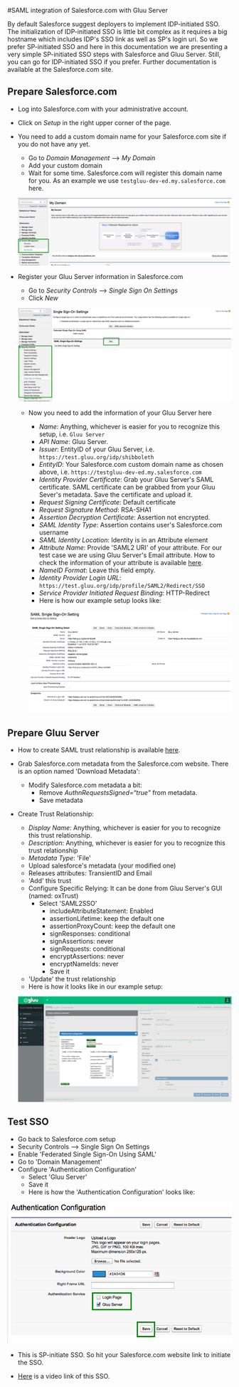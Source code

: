 #SAML integration of Salesforce.com with Gluu Server

By default Salesforce suggest deployers to implement IDP-initiated SSO.
The initialization of IDP-initiated SSO is little bit complex as it
requires a big hostname which includes IDP's SSO link as well as SP's
login uri. So we prefer SP-initiated SSO and here in this documentation
we are presenting a very simple SP-initiated SSO steps with Salesforce
and Gluu Server. Still, you can go for IDP-initiated SSO if you prefer.
Further documentation is available at the Salesforce.com site.

## Prepare Salesforce.com

* Log into Salesforce.com with your administrative account.
* Click on _Setup_ in the right upper corner of the page.
* You need to add a custom domain name for your Salesforce.com site if
  you do not have any yet.
  * Go to _Domain Management_ –> _My Domain_
  * Add your custom domain
  * Wait for some time. Salesforce.com will register this domain name
  for you. As an example we use `testgluu-dev-ed.my.salesforce.com` here.

  ![image](../../img/integration/My_Domain.png)

* Register your Gluu Server information in Salesforce.com
   * Go to _Security Controls_ –> _Single Sign On Settings_
   * Click _New_

  ![image](../../img/integration/SSO_Settings.png)

   * Now you need to add the information of your Gluu Server here
     * _Name_: Anything, whichever is easier for you to recognize this
       setup, i.e. `Gluu Server`
     * _API Name_: Gluu Server.
     * _Issuer_: EntityID of your Gluu Server, i.e. `https://test.gluu.org/idp/shibboleth`
     * _EntityID_: Your Salesforce.com custom domain name as chosen
       above, i.e. `https://testgluu-dev-ed.my.salesforce.com`
     * _Identity Provider Certificate_: Grab your Gluu Server's SAML
       certificate. SAML certificate can be grabbed from your Gluu Sever's
       metadata. Save the certificate and upload it.
     * _Request Signing Certificate_: Default certificate
     * _Request Signature Method_: RSA-SHA1
     * _Assertion Decryption Certificate_: Assertion not encrypted.
     * _SAML Identity Type_: Assertion contains user's Salesforce.com username
     * _SAML Identity Location_: Identity is in an Attribute element
     * _Attribute Name_: Provide 'SAML2 URI' of your attribute. For our test case we are using Gluu Server's Email attribute. How to check the information of your attribute is available [here](http://www.gluu.org/docs/admin-guide/configuration/#attributes).
     * _NameID Format_: Leave this field empty.
     * _Identity Provider Login URL_: `https://test.gluu.org/idp/profile/SAML2/Redirect/SSO`
     * _Service Provider Initiated Request Binding_: HTTP-Redirect
     * Here is how our example setup looks like:

     ![image](../../img/integration/Final_setup1.png)

## Prepare Gluu Server

* How to create SAML trust relationship is available [here](../../admin-guide/saml.md). 
* Grab Salesforce.com metadata from the Salesforce.com website. There is
  an option named 'Download Metadata':
  * Modify Salesforce.com metadata a bit:
    * Remove _AuthnRequestsSigned=“true”_ from metadata.
    * Save metadata
* Create Trust Relationship:
  * _Display Name_: Anything, whichever is easier for you to recognize this trust relationship.
  * _Description_: Anything, whichever is easier for you to recognize this trust relationship
  * _Metadata Type_: 'File'
  * Upload salesforce's metadata (your modified one)
  * Releases attributes: TransientID and Email
  * 'Add' this trust
  * Configure Specific Relying: It can be done from Gluu Server's GUI (named: oxTrust)
    * Select 'SAML2SSO'
        * includeAttributeStatement: Enabled
        * assertionLifetime: keep the default one
        * assertionProxyCount: keep the default one
        * signResponses: conditional
        * signAssertions: never
        * signRequests: conditional
        * encryptAssertions: never
        * encryptNameIds: never
        * Save it
  * 'Update' the trust relationship
  * Here is how it looks like in our example setup:

  ![image](../../img/integration/85cd191c-ddd0-11e5-922e-2195841e98a8.png)

## Test SSO

* Go back to Salesforce.com setup
* Security Controls –> Single Sign On Settings
* Enable 'Federated Single Sign-On Using SAML'
* Go to 'Domain Management'
* Configure 'Authentication Configuration'
  * Select 'Gluu Server'
  * Save it
  * Here is how the 'Authentication Configuration' looks like:

![image](../../img/integration/Authentication_Configuration.png)

* This is SP-initiate SSO. So hit your Salesforce.com website link to
initiate the SSO.

* [Here](https://www.youtube.com/watch?v=VehuRJr647E&feature=youtu.be)
is a video link of this SSO.






